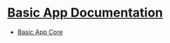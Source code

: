 [Basic App Documentation](http://basic-app.com/docs)
====================================================

  - [Basic App Core](/docs/core)